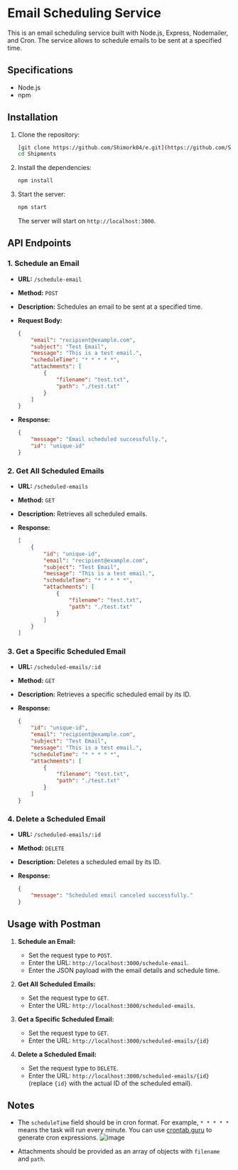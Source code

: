 # Email Scheduling Service

This is an email scheduling service built with Node.js, Express, Nodemailer, and Cron. The service allows to schedule emails to be sent at a specified time.

## Specifications

- Node.js
- npm

## Installation

1. Clone the repository:

    ```sh
    [git clone https://github.com/Shimork04/e.git](https://github.com/Shimork04/Shipments.git)
    cd Shipments
    ```

2. Install the dependencies:

    ```sh
    npm install
    ```

3. Start the server:

    ```sh
    npm start
    ```

    The server will start on `http://localhost:3000`.

## API Endpoints

### 1. Schedule an Email

- **URL:** `/schedule-email`
- **Method:** `POST`
- **Description:** Schedules an email to be sent at a specified time.
- **Request Body:**

    ```json
    {
        "email": "recipient@example.com",
        "subject": "Test Email",
        "message": "This is a test email.",
        "scheduleTime": "* * * * *",
        "attachments": [
            {
                "filename": "test.txt",
                "path": "./test.txt"
            }
        ]
    }
    ```

- **Response:**

    ```json
    {
        "message": "Email scheduled successfully.",
        "id": "unique-id"
    }
    ```

### 2. Get All Scheduled Emails

- **URL:** `/scheduled-emails`
- **Method:** `GET`
- **Description:** Retrieves all scheduled emails.
- **Response:**

    ```json
    [
        {
            "id": "unique-id",
            "email": "recipient@example.com",
            "subject": "Test Email",
            "message": "This is a test email.",
            "scheduleTime": "* * * * *",
            "attachments": [
                {
                    "filename": "test.txt",
                    "path": "./test.txt"
                }
            ]
        }
    ]
    ```

### 3. Get a Specific Scheduled Email

- **URL:** `/scheduled-emails/:id`
- **Method:** `GET`
- **Description:** Retrieves a specific scheduled email by its ID.
- **Response:**

    ```json
    {
        "id": "unique-id",
        "email": "recipient@example.com",
        "subject": "Test Email",
        "message": "This is a test email.",
        "scheduleTime": "* * * * *",
        "attachments": [
            {
                "filename": "test.txt",
                "path": "./test.txt"
            }
        ]
    }
    ```

### 4. Delete a Scheduled Email

- **URL:** `/scheduled-emails/:id`
- **Method:** `DELETE`
- **Description:** Deletes a scheduled email by its ID.
- **Response:**

    ```json
    {
        "message": "Scheduled email canceled successfully."
    }
    ```

## Usage with Postman

1. **Schedule an Email:**

    - Set the request type to `POST`.
    - Enter the URL: `http://localhost:3000/schedule-email`.
    - Enter the JSON payload with the email details and schedule time.

2. **Get All Scheduled Emails:**

    - Set the request type to `GET`.
    - Enter the URL: `http://localhost:3000/scheduled-emails`.

3. **Get a Specific Scheduled Email:**

    - Set the request type to `GET`.
    - Enter the URL: `http://localhost:3000/scheduled-emails/{id}`

4. **Delete a Scheduled Email:**

    - Set the request type to `DELETE`.
    - Enter the URL: `http://localhost:3000/scheduled-emails/{id}` (replace `{id}` with the actual ID of the scheduled email).

## Notes

- The `scheduleTime` field should be in cron format. For example, `* * * * *` means the task will run every minute. You can use [crontab.guru](https://crontab.guru/) to generate cron expressions.
  ![image](https://github.com/user-attachments/assets/49b3b60a-1e69-4ffb-bb7a-bbce506c651b)
[](https://dev.to/zt4ff_1/scheduling-tasks-in-nodejs-with-cron-job-3dmk)

- Attachments should be provided as an array of objects with `filename` and `path`.
